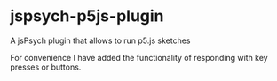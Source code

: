# jspsych-p5js-plugin
A jsPsych plugin that allows to run p5.js sketches

For convenience I have added the functionality of responding with key presses or buttons.
